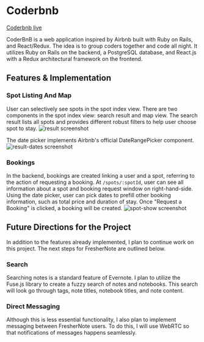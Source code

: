 # Coderbnb

[Coderbnb live][heroku]

[heroku]: http://coder-bnb.herokuapp.com

  CoderBnB is a web application inspired by Airbnb built with Ruby on Rails, and React/Redux. The idea is to group coders together and code all night. It utilizes Ruby on Rails on the backend, a PostgreSQL database, and React.js with a Redux architectural framework on the frontend.  

## Features & Implementation

### Spot Listing And Map

  User can selectively see spots in the spot index view. There are two components in the spot index view: search result and map view. The search result lists all spots and provides different robust filters to help user choose spot to stay.
  ![result screenshot](docs/screenshots/result-1.jpg)

  The date picker implements Airbnb's official DateRangePicker component.
  ![result-dates screenshot](docs/screenshots/result-1.jpg)

  

### Bookings

In the backend, bookings are created linking a user and a spot, referring to the action of requesting a booking. At `/spots/:spotId`, user can see all information about a spot and booking request window on right-hand-side. Using the date picker, user can pick dates to prefill other booking information, such as total price and duration of stay. Once "Request a Booking" is clicked, a booking will be created.
![spot-show screenshot](docs/screenshots/show-1.jpg)

## Future Directions for the Project

In addition to the features already implemented, I plan to continue work on this project.  The next steps for FresherNote are outlined below.

### Search

Searching notes is a standard feature of Evernote.  I plan to utilize the Fuse.js library to create a fuzzy search of notes and notebooks.  This search will look go through tags, note titles, notebook titles, and note content.  

### Direct Messaging

Although this is less essential functionality, I also plan to implement messaging between FresherNote users.  To do this, I will use WebRTC so that notifications of messages happens seamlessly.  
